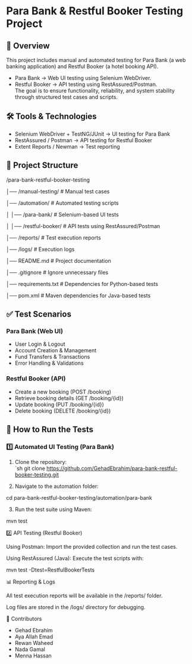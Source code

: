 # Para Bank & Restful Booker Testing Project  

## 📌 Overview  
This project includes manual and automated testing for Para Bank (a web banking application) and Restful Booker (a hotel booking API).  
- Para Bank → Web UI testing using Selenium WebDriver.  
- Restful Booker → API testing using RestAssured/Postman.  
The goal is to ensure functionality, reliability, and system stability through structured test cases and scripts.  

## 🛠 Tools & Technologies  
- Selenium WebDriver + TestNG/JUnit → UI testing for Para Bank  
- RestAssured / Postman → API testing for Restful Booker  
- Extent Reports / Newman → Test reporting  

## 📂 Project Structure

/para-bank-restful-booker-testing

│── /manual-testing/           # Manual test cases

│── /automation/               # Automated testing scripts

│   │── /para-bank/            # Selenium-based UI tests

│   │── /restful-booker/       # API tests using RestAssured/Postman

│── /reports/                  # Test execution reports

│── /logs/                     # Execution logs

│── README.md                  # Project documentation

│── .gitignore                 # Ignore unnecessary files

│── requirements.txt           # Dependencies for Python-based tests

│── pom.xml                    # Maven dependencies for Java-based tests

## ✅ Test Scenarios  
### Para Bank (Web UI)
-  User Login & Logout  
-  Account Creation & Management  
-  Fund Transfers & Transactions  
-  Error Handling & Validations  

### Restful Booker (API)
-  Create a new booking (POST /booking)  
-  Retrieve booking details (GET /booking/{id})  
-  Update booking (PUT /booking/{id})  
-  Delete booking (DELETE /booking/{id})  

## 🚀 How to Run the Tests  
### 1️⃣ Automated UI Testing (Para Bank)  
1. Clone the repository:  
   `sh
   git clone https://github.com/GehadEbrahim/para-bank-restful-booker-testing.git

2. Navigate to the automation folder:

cd para-bank-restful-booker-testing/automation/para-bank


3. Run the test suite using Maven:

mvn test



2️⃣ API Testing (Restful Booker)

Using Postman: Import the provided collection and run the test cases.

Using RestAssured (Java): Execute the test scripts with:

mvn test -Dtest=RestfulBookerTests


📊 Reporting & Logs

All test execution reports will be available in the /reports/ folder.

Log files are stored in the /logs/ directory for debugging.


🤝 Contributors
-   Gehad Ebrahim
-   Aya Allah Emad
-   Rewan Waheed
-   Nada Gamal
-   Menna Hassan
